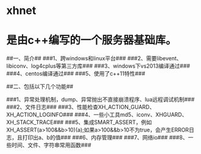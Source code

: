xhnet
=====

是由c++编写的一个服务器基础库。
====

##一、简介##
###1、跨windows和linux平台###
###2、需要libevent、libiconv、log4cplus等第三方库###
###3、windows下vs2013编译通过###
###4、centos编译通过###
###5、使用了c++11特性###
 


##二、包括以下几个功能##

###1、异常处理机制，dump、异常抛出不直接崩溃程序、lua远程调试机制###
###2、文件日志###
###3、性能检查XH_ACTION_GUARD、XH_ACTION_LOGINFO###
###4、一些小工具md5、iconv、XHGUARD、XH_STACK_TRACE###
###5、集成SMART_ASSERT，例如XH_ASSERT(a>100&&b>10)(a);如果a>100&&b>10不为true，会产生ERROR日志，且打印出a、b的值###
###6、内存管理###
###7、网络io###
###8、一些时间、文件、字符串常用函数###
